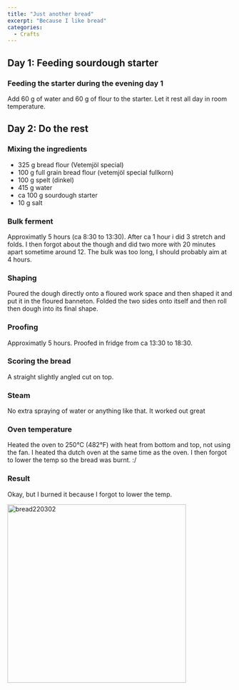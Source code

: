 ```yaml
---
title: "Just another bread"
excerpt: "Because I like bread"
categories:
  - Crafts
---
```


## Day 1: Feeding sourdough starter
### Feeding the starter during the evening day 1
Add 60 g of water and 60 g of flour to the starter. Let it rest all day in room temperature.

## Day 2: Do the rest
### Mixing the ingredients
- 325 g bread flour (Vetemjöl special)
- 100 g full grain bread flour (vetemjöl special fullkorn)
- 100 g spelt (dinkel)
- 415 g water 
- ca 100 g sourdough starter
- 10 g salt

### Bulk ferment
Approximatly 5 hours (ca 8:30 to 13:30). After ca 1 hour i did 3 stretch and folds. I then forgot about the though and did two more with 20 minutes apart sometime around 12. The bulk was too long, I should probably aim at 4 hours.

### Shaping
Poured the dough directly onto a floured work space and then shaped it and put it in the floured banneton. Folded the two sides onto itself and then roll then dough into its final shape.

### Proofing
Approximatly 5 hours. Proofed in fridge from ca 13:30 to 18:30.

### Scoring the bread
A straight slightly angled cut on top.

### Steam
No extra spraying of water or anything like that. It worked out great

### Oven temperature 

Heated the oven to 250&deg;C (482&deg;F) with heat from bottom and top, not using the fan. I heated tha dutch oven at the same time as the oven. I then forgot to lower the temp so the bread was burnt. :/

### Result
Okay, but I burned it because I forgot to lower the temp. 

<img src="../../assets/images/bread220302.jpg" alt="bread220302" width="400"/>

